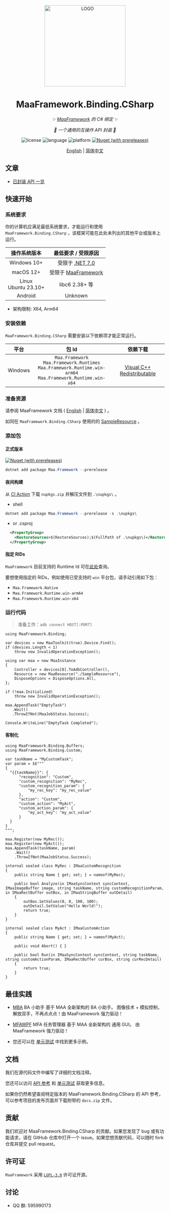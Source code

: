 ﻿<div align="center">

<img alt="LOGO" src="https://cdn.jsdelivr.net/gh/MaaAssistantArknights/design@main/logo/maa-logo_512x512.png" width="256" height="256" />

# MaaFramework.Binding.CSharp

_✨ [MaaFramework](https://github.com/MaaXYZ/MaaFramework/blob/v2.0.1) 的 C# 绑定 ✨_

_💫 一个通用的互操作 API 封装 💫_

![license](https://img.shields.io/github/license/MaaXYZ/MaaFramework) ![language](https://img.shields.io/badge/.NET-≥%207-512BD4?logo=csharp) ![platform](https://img.shields.io/badge/platform-Windows%20%7C%20Linux%20%7C%20macOS-blueviolet) [![Nuget (with prereleases)](https://img.shields.io/nuget/vpre/Maa.Framework?logo=nuget&color=%23004880)](https://www.nuget.org/packages/Maa.Framework)

[English](./README.md) | [简体中文](./README_zh.md)

</div>

## 文章

- [已封装 API 一览](https://maaxyz.github.io/MaaFramework.Binding.CSharp/articles/overview-of-wrapper-and-api.html)

## 快速开始

### 系统要求

你的计算机应满足最低系统要求，才能运行和使用 `MaaFramework.Binding.CSharp` ，该框架可能在此处未列出的其他平台或版本上运行。

| 操作系统版本 | 最低要求 / 受限原因 |
| :---: | :---: |
| Windows 10+ | 受限于 [.NET 7.0](https://github.com/dotnet/core/blob/main/release-notes/7.0/supported-os.md#windows) |
| macOS 12+ | 受限于 [MaaFramework](https://github.com/MaaXYZ/MaaFramework/issues/174) |
| Linux <br> Ubuntu 23.10+ | libc6 2.38+ 等 |
| Android | Unknown |

- 架构限制: X64, Arm64

### 安装依赖

`MaaFramework.Binding.CSharp` 需要安装以下依赖项才能正常运行。

| 平台 | 包 Id | 依赖下载 |
| :---: | :---: | :---: |
| Windows | `Maa.Framework` <br> `Maa.Framework.Runtimes` <br> `Maa.Framework.Runtime.win-arm64` <br> `Maa.Framework.Runtime.win-x64` | [Visual C++  Redistributable](https://support.microsoft.com/en-us/help/2977003/the-latest-supported-visual-c-downloads) |

### 准备资源

请参阅 MaaFramework 文档 ( [English](https://github.com/MaaXYZ/MaaFramework/blob/v2.0.1/docs/en_us/1.1-QuickStarted.md#prepare-resource-files) | [简体中文](https://github.com/MaaXYZ/MaaFramework/blob/v2.0.1/docs/zh_cn/1.1-%E5%BF%AB%E9%80%9F%E5%BC%80%E5%A7%8B.md#%E5%87%86%E5%A4%87%E8%B5%84%E6%BA%90%E6%96%87%E4%BB%B6) ) 。

如同在 `MaaFramework.Binding.CSharp` 使用的的 [SampleResource](./src/MaaFramework.Binding.UnitTests/SampleResource) 。

### 添加包

#### 正式版本

[![Nuget (with prereleases)](https://img.shields.io/nuget/vpre/Maa.Framework?logo=nuget&color=%23004880)](https://www.nuget.org/packages/Maa.Framework)

``` ps1
dotnet add package Maa.Framework --prerelease
```

#### 夜间构建

从 [CI Action](https://github.com/MaaXYZ/MaaFramework.Binding.CSharp/actions/workflows/ci.yml) 下载 `nupkgs.zip` 并解压文件到 `.\nupkgs\` 。

- shell
``` ps1
dotnet add package Maa.Framework --prerelease -s .\nupkgs\
```

- or .csproj
``` xml
  <PropertyGroup>
    <RestoreSources>$(RestoreSources);$(FullPath of .\nupkgs\)</RestoreSources>
  </PropertyGroup>
```

#### 指定 RIDs

`MaaFramework` 目前支持的 Runtime Id 可在[此处](https://github.com/MaaXYZ/MaaFramework/tree/main/tools/nupkgs)查询。

要想使用指定的 RIDs，例如使用已受支持的 `win` 平台包，请手动引用如下包：
- `Maa.Framework.Native`
- `Maa.Framework.Runtime.win-arm64`
- `Maa.Framework.Runtime.win-x64`

### 运行代码

> 准备工作：`adb connect HOST[:PORT]`

```CSharp
using MaaFramework.Binding;

var devices = new MaaToolkit(true).Device.Find();
if (devices.Length < 1)
    throw new InvalidOperationException();

using var maa = new MaaInstance
{
    Controller = devices[0].ToAdbController(),
    Resource = new MaaResource("./SampleResource"),
    DisposeOptions = DisposeOptions.All,
};

if (!maa.Initialized)
    throw new InvalidOperationException();

maa.AppendTask("EmptyTask")
   .Wait()
   .ThrowIfNot(MaaJobStatus.Success);

Console.WriteLine("EmptyTask Completed");
```

#### 客制化

```CSharp
using MaaFramework.Binding.Buffers;
using MaaFramework.Binding.Custom;

var taskName = "MyCustomTask";
var param = $$"""
{
  "{{taskName}}": {
      "recognition": "Custom",
      "custom_recognition": "MyRec",
      "custom_recognition_param": {
          "my_rec_key": "my_rec_value"
      },
      "action": "Custom",
      "custom_action": "MyAct",
      "custom_action_param": {
          "my_act_key": "my_act_value"
      }
  }
}
""";

maa.Register(new MyRec());
maa.Register(new MyAct());
maa.AppendTask(taskName, param)
    .Wait()
    .ThrowIfNot(MaaJobStatus.Success);

internal sealed class MyRec : IMaaCustomRecognition
{
    public string Name { get; set; } = nameof(MyRec);

    public bool Analyze(in IMaaSyncContext syncContext, IMaaImageBuffer image, string taskName, string customRecognitionParam, in IMaaRectBuffer outBox, in IMaaStringBuffer outDetail)
    {
        outBox.SetValues(0, 0, 100, 100);
        outDetail.SetValue("Hello World!");
        return true;
    }
}

internal sealed class MyAct : IMaaCustomAction
{
    public string Name { get; set; } = nameof(MyAct);

    public void Abort() { }

    public bool Run(in IMaaSyncContext syncContext, string taskName, string customActionParam, IMaaRectBuffer curBox, string curRecDetail)
    {
        return true;
    }
}
```

## 最佳实践

- [MBA](https://github.com/MaaXYZ/MBA) BA 小助手
  基于 MAA 全新架构的 BA 小助手。 图像技术 + 模拟控制，解放双手，不再点点点！由 MaaFramework 强力驱动！
- [MFAWPF](https://github.com/SweetSmellFox/MFAWPF) MFA 任务管理器
  基于 MAA 全新架构的 通用 GUI。 由 MaaFramework 强力驱动！

- 您还可以在 [单元测试](./src/MaaFramework.Binding.UnitTests) 中找到更多示例。

## 文档

我们在源代码文件中编写了详细的文档注释。

您还可以访问 [API 参考](https://maaxyz.github.io/MaaFramework.Binding.CSharp/api/MaaFramework.Binding.html) 和 [单元测试](./src/MaaFramework.Binding.UnitTests) 获取更多信息。

如果你仍然希望查阅特定版本的 MaaFramework.Binding.CSharp 的 API 参考，可以参考项目的发布页面并下载附带的 `docs.zip` 文件。

## 贡献

我们欢迎对 MaaFramework.Binding.CSharp 的贡献。如果您发现了 bug 或有功能请求，请在 GitHub 仓库中打开一个 issue。如果您想贡献代码，可以随时 fork 仓库并提交 pull request。

## 许可证

`MaaFramework` 采用 [`LGPL-3.0`](./LICENSE.md) 许可证开源。

## 讨论

- QQ 群: 595990173
